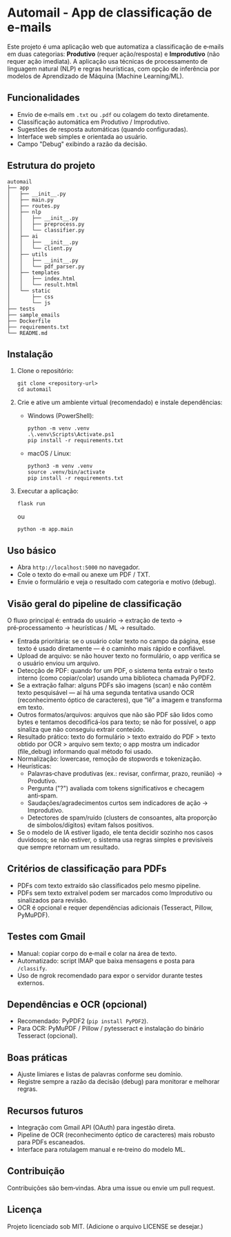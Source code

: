 # Automail - App de classificação de e-mails 

Este projeto é uma aplicação web que automatiza a classificação de e‑mails em duas categorias: **Produtivo** (requer ação/resposta) e **Improdutivo** (não requer ação imediata). A aplicação usa técnicas de processamento de linguagem natural (NLP) e regras heurísticas, com opção de inferência por modelos de Aprendizado de Máquina (Machine Learning/ML).

## Funcionalidades

- Envio de e‑mails em `.txt` ou `.pdf` ou colagem do texto diretamente.
- Classificação automática em Produtivo / Improdutivo.
- Sugestões de resposta automáticas (quando configuradas).
- Interface web simples e orientada ao usuário.
- Campo "Debug" exibindo a razão da decisão.

## Estrutura do projeto

```
automail
├── app
│   ├── __init__.py
│   ├── main.py
│   ├── routes.py
│   ├── nlp
│   │   ├── __init__.py
│   │   ├── preprocess.py
│   │   └── classifier.py
│   ├── ai
│   │   ├── __init__.py
│   │   └── client.py
│   ├── utils
│   │   ├── __init__.py
│   │   └── pdf_parser.py
│   ├── templates
│   │   ├── index.html
│   │   └── result.html
│   └── static
│       ├── css
│       └── js
├── tests
├── sample_emails
├── Dockerfile
├── requirements.txt
└── README.md
```

## Instalação

1. Clone o repositório:
   ```
   git clone <repository-url>
   cd automail
   ```

2. Crie e ative um ambiente virtual (recomendado) e instale dependências:
   - Windows (PowerShell):
     ```
     python -m venv .venv
     .\.venv\Scripts\Activate.ps1
     pip install -r requirements.txt
     ```
   - macOS / Linux:
     ```
     python3 -m venv .venv
     source .venv/bin/activate
     pip install -r requirements.txt
     ```

3. Executar a aplicação:
   ```
   flask run
   ```
   ou
   ```
   python -m app.main
   ```

## Uso básico

- Abra `http://localhost:5000` no navegador.
- Cole o texto do e‑mail ou anexe um PDF / TXT.
- Envie o formulário e veja o resultado com categoria e motivo (debug).

## Visão geral do pipeline de classificação

O fluxo principal é: entrada do usuário → extração de texto → pré‑processamento → heurísticas / ML → resultado.

- Entrada prioritária: se o usuário colar texto no campo da página, esse texto é usado diretamente — é o caminho mais rápido e confiável.
- Upload de arquivo: se não houver texto no formulário, o app verifica se o usuário enviou um arquivo.
- Detecção de PDF: quando for um PDF, o sistema tenta extrair o texto interno (como copiar/colar) usando uma biblioteca chamada PyPDF2.
- Se a extração falhar: alguns PDFs são imagens (scan) e não contêm texto pesquisável — aí há uma segunda tentativa usando OCR (reconhecimento óptico de caracteres), que “lê” a imagem e transforma em texto.
- Outros formatos/arquivos: arquivos que não são PDF são lidos como bytes e tentamos decodificá‑los para texto; se não for possível, o app sinaliza que não conseguiu extrair conteúdo.
- Resultado prático: texto do formulário > texto extraído do PDF > texto obtido por OCR > arquivo sem texto; o app mostra um indicador (file_debug) informando qual método foi usado.
- Normalização: lowercase, remoção de stopwords e tokenização.
- Heurísticas:
  - Palavras‑chave produtivas (ex.: revisar, confirmar, prazo, reunião) → Produtivo.
  - Pergunta ("?") avaliada com tokens significativos e checagem anti‑spam.
  - Saudações/agradecimentos curtos sem indicadores de ação → Improdutivo.
  - Detectores de spam/ruído (clusters de consoantes, alta proporção de símbolos/dígitos) evitam falsos positivos.
- Se o modelo de IA estiver ligado, ele tenta decidir sozinho nos casos duvidosos; se não estiver, o sistema usa regras simples e previsíveis que sempre retornam um resultado.

## Critérios de classificação para PDFs

- PDFs com texto extraído são classificados pelo mesmo pipeline.
- PDFs sem texto extraível podem ser marcados como Improdutivo ou sinalizados para revisão.
- OCR é opcional e requer dependências adicionais (Tesseract, Pillow, PyMuPDF).

## Testes com Gmail

- Manual: copiar corpo do e‑mail e colar na área de texto.
- Automatizado: script IMAP que baixa mensagens e posta para `/classify`.
- Uso de ngrok recomendado para expor o servidor durante testes externos.

## Dependências e OCR (opcional)

- Recomendado: PyPDF2 (`pip install PyPDF2`).
- Para OCR: PyMuPDF / Pillow / pytesseract e instalação do binário Tesseract (opcional).

## Boas práticas

- Ajuste limiares e listas de palavras conforme seu domínio.
- Registre sempre a razão da decisão (debug) para monitorar e melhorar regras.

## Recursos futuros

- Integração com Gmail API (OAuth) para ingestão direta.
- Pipeline de OCR (reconhecimento óptico de caracteres) mais robusto para PDFs escaneados.
- Interface para rotulagem manual e re‑treino do modelo ML.

## Contribuição

Contribuições são bem‑vindas. Abra uma issue ou envie um pull request.

## Licença

Projeto licenciado sob MIT. (Adicione o arquivo LICENSE se desejar.)
